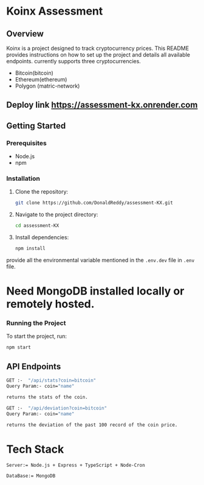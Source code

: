 # Koinx Assessment

## Overview

Koinx is a project designed to track cryptocurrency prices. This README provides instructions on how to set up the project and details all available endpoints.
currently supports three cryptocurrencies.

- Bitcoin(bitcoin)
- Ethereum(ethereum)
- Polygon (matric-network)

## Deploy link https://assessment-kx.onrender.com

## Getting Started

### Prerequisites

- Node.js
- npm

### Installation

1. Clone the repository:
   ```sh
   git clone https://github.com/DonaldReddy/assessment-KX.git
   ```
2. Navigate to the project directory:
   ```sh
   cd assessment-KX
   ```
3. Install dependencies:
   ```sh
   npm install
   ```

provide all the environmental variable mentioned in the `.env.dev` file in `.env` file.

# Need MongoDB installed locally or remotely hosted.

### Running the Project

To start the project, run:

```sh
npm start
```

## API Endpoints

```bash
GET :-  "/api/stats?coin=bitcoin"
Query Param:- coin="name"

returns the stats of the coin.
```

```bash
GET :-  "/api/deviation?coin=bitcoin"
Query Param:- coin="name"

returns the deviation of the past 100 record of the coin price.
```

# Tech Stack

```
Server:= Node.js + Express + TypeScript + Node-Cron
```

```
DataBase:= MongoDB
```
